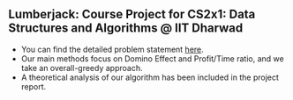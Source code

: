 ## Lumberjack: Course Project for CS2x1: Data Structures and Algorithms @ IIT Dharwad
- You can find the detailed problem statement [here](https://www.optil.io/optilion/problem/3000).
- Our main methods focus on Domino Effect and Profit/Time ratio, and we take an overall-greedy approach.
- A theoretical analysis of our algorithm has been included in the project report.

